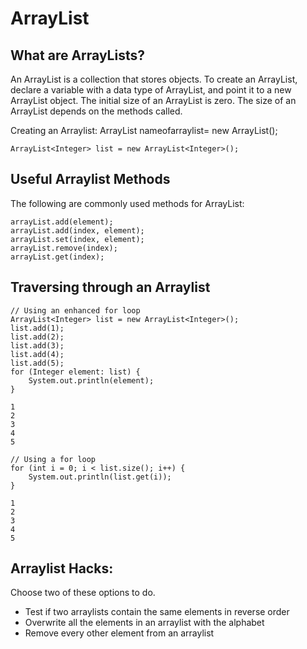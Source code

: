 # ArrayList


## What are ArrayLists?
An ArrayList is a collection that stores objects. To create an ArrayList, declare a variable with a data type of ArrayList, and point it to a new ArrayList object. The initial size of an ArrayList is zero. The size of an ArrayList depends on the methods called.

Creating an Arraylist:
ArrayList<type> nameofarraylist= new ArrayList<type>();

```
ArrayList<Integer> list = new ArrayList<Integer>();
```


## Useful Arraylist Methods
The following are commonly used methods for ArrayList:

```
arrayList.add(element);
arrayList.add(index, element);
arrayList.set(index, element);
arrayList.remove(index);
arrayList.get(index);
```


## Traversing through an Arraylist
```
// Using an enhanced for loop
ArrayList<Integer> list = new ArrayList<Integer>();
list.add(1);
list.add(2);
list.add(3);
list.add(4);
list.add(5);
for (Integer element: list) {
    System.out.println(element);
}
```
```
1
2
3
4
5
```
```
// Using a for loop
for (int i = 0; i < list.size(); i++) {
    System.out.println(list.get(i));
}
```
```
1
2
3
4
5
```

## Arraylist Hacks:
Choose two of these options to do.
- Test if two arraylists contain the same elements in reverse order
- Overwrite all the elements in an arraylist with the alphabet
- Remove every other element from an arraylist
